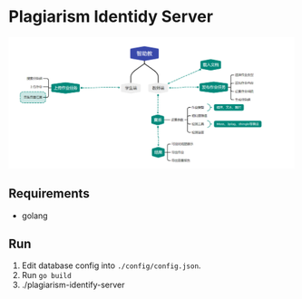 # Plagiarism Identidy Server

![](img/华五智助教.png)

## Requirements

- golang

## Run

1. Edit database config into `./config/config.json`.
2. Run `go build`
3. ./plagiarism-identify-server
